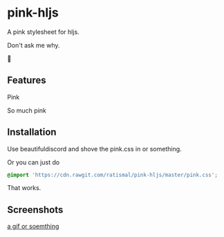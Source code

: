 # pink-hljs
A pink stylesheet for hljs.

Don't ask me why.

:eyes:

## Features
Pink

So much pink

## Installation
Use beautifuldiscord and shove the pink.css in or something.

Or you can just do
```css
@import 'https://cdn.rawgit.com/ratismal/pink-hljs/master/pink.css';
```

That works.

## Screenshots
[a gif or soemthing](https://stupidcat.moe/cat1230hLT3.gif)
